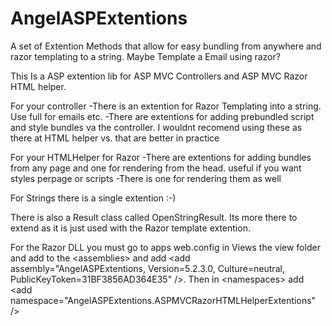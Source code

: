 # AngelASPExtentions
A set of Extention Methods that allow for easy bundling from anywhere and razor templating to a string. Maybe Template a Email using razor?

This Is a ASP extention lib for ASP MVC Controllers and ASP MVC Razor HTML helper.

For your controller
 -There is an extention for Razor Templating into a string. Use full for emails etc.
 -There are extentions for adding prebundled script and style bundles va the controller. I wouldnt recomend using these as there at HTML helper vs. that are better in practice
 
For your HTMLHelper for Razor
  -There are extentions for adding bundles from any page and one for rendering from the head. useful if you want styles perpage or scripts
  -There is one for rendering them as well
  
For Strings there is a single extention :-)

There is also a Result class called OpenStringResult. Its more there to extend as it is just used with the Razor template extention.


For the Razor DLL you must go to apps web.config in Views the view folder and add to the 
\<assemblies\> and add \<add assembly="AngelASPExtentions, Version=5.2.3.0, Culture=neutral, PublicKeyToken=31BF3856AD364E35" /\>. 
Then in \<namespaces\> add \<add namespace="AngelASPExtentions.ASPMVCRazorHTMLHelperExtentions" /\>
